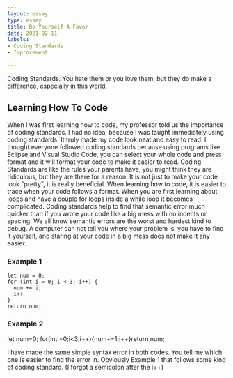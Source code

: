 ```yaml
---
layout: essay
type: essay
title: Do Yourself A Favor
date: 2021-02-11
labels:
- Coding Standards
- Improvement

---
```


Coding Standards. You hate them or you love them, but they do make a difference, especially in this world. 

## Learning How To Code
When I was first learning how to code, my professor told us the importance of coding standards. I had no idea, because I was taught immediately using coding standards. It truly made my code look neat and easy to read. I thought everyone followed coding standards because using programs like Eclipse and Visual Studio Code, you can select your whole code and press format and it will format your code to make it easier to read. Coding Standards are like the rules your parents have, you might think they are ridiculous, but they are there for a reason. It is not just to make your code look "pretty", it is really beneficial. When learning how to code, it is easier to trace when your code follows a format. When you are first learning about loops and have a couple for loops inside a while loop it becomes complicated. Coding standards help to find that semantic error much quicker than if you wrote your code like a big mess with no indents or spacing. We all know semantic errors are the worst and hardest kind to debug. A computer can not tell you where your problem is, you have to find it yourself, and staring at your code in a big mess does not make it any easier. 
### Example 1
```
let num = 0;
for (int i = 0; i < 3; i++) {
  num += i;
  i++
}
return num;
```
### Example 2
let num=0;
for(int =0;i<3;i++){num+=1;i++}return num;

I have made the same simple syntax error in both codes. You tell me which one is easier to find the error in. Obviously Example 1 that follows some kind of coding standard. (I forgot a semicolon after the i++)

